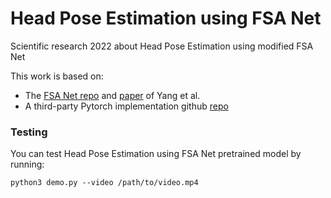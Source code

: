 # Head Pose Estimation using FSA Net
Scientific research 2022 about Head Pose Estimation using modified FSA Net

This work is based on:
+ The [FSA Net repo](https://github.com/shamangary/FSA-Net) and [paper](https://openaccess.thecvf.com/content_CVPR_2019/papers/Yang_FSA-Net_Learning_Fine-Grained_Structure_Aggregation_for_Head_Pose_Estimation_From_CVPR_2019_paper.pdf) of Yang et al.
+ A third-party Pytorch implementation github [repo](https://github.com/omasaht/headpose-fsanet-pytorch)

### Testing
You can test Head Pose Estimation using FSA Net pretrained model by running: 
```
python3 demo.py --video /path/to/video.mp4
```
